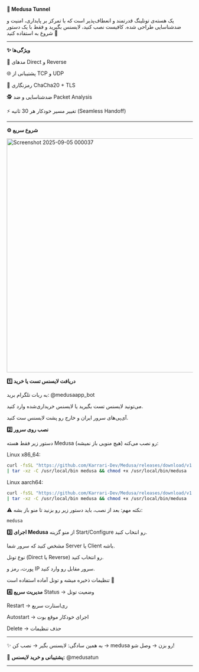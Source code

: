 **🐍 Medusa Tunnel**

یک هسته‌ی تونلینگ قدرتمند و انعطاف‌پذیر است که با تمرکز بر پایداری، امنیت و ضدشناسایی طراحی شده.
کافیست نصب کنید، لایسنس بگیرید و فقط با یک دستور شروع به استفاده کنید 🚀


---

**✨ ویژگی‌ه**ا

🔄 مدهای Direct و Reverse

🌐 پشتیبانی از TCP و UDP

🔐 رمزنگاری ChaCha20 + TLS

🕵️ ضدشناسایی و ضد Packet Analysis

⚡ تغییر مسیر خودکار هر 30 ثانیه (Seamless Handoff)



---

**⚙️ شروع سریع**

<img width="1359" height="634" alt="Screenshot 2025-09-05 000037" src="https://github.com/user-attachments/assets/ec737096-2189-442b-8b40-335917dbce21" />


**1️⃣ دریافت لایسنس تست یا خرید**

به ربات تلگرام برید:
@medusaapp_bot

می‌تونید لایسنس تست بگیرید یا لایسنس خریداری‌شده وارد کنید.

آی‌پی‌های سرور ایران و خارج رو پشت لایسنس ست کنید.


**2️⃣ نصب روی سرور**

دستور زیر فقط هسته Medusa رو نصب می‌کنه (هیچ منویی باز نمیشه):

Linux x86_64:
```bash
curl -fsSL "https://github.com/Karrari-Dev/Medusa/releases/download/v1.0.1/medusa-linux-x86_64.tar.gz" \
| tar -xz -C /usr/local/bin medusa && chmod +x /usr/local/bin/medusa
```
Linux aarch64:
```bash
curl -fsSL "https://github.com/Karrari-Dev/Medusa/releases/download/v1.0.1/medusa-linux-aarch64.tar.gz" \
| tar -xz -C /usr/local/bin medusa && chmod +x /usr/local/bin/medusa
```
⚠️ نکته مهم: بعد از نصب، باید دستور زیر رو بزنید تا منو باز بشه:
```
medusa
```
**3️⃣ اجرای Medusa**
از منو گزینه Start/Configure رو انتخاب کنید.

مشخص کنید که سرور شما Server یا Client باشه.

نوع تونل (Direct یا Reverse) رو انتخاب کنید.

پورت، رمز و IP سرور مقابل رو وارد کنید.

تنظیمات ذخیره میشه و تونل آماده استفاده است 🚀


**4️⃣ مدیریت سریع**
Status → وضعیت تونل

Restart → ری‌استارت سریع

Autostart → اجرای خودکار موقع بوت

Delete → حذف تنظیمات



---

✨ به همین سادگی: لایسنس بگیر → نصب کن → medusa رو بزن → وصل شو!

📩 **پشتیبانی و خرید لایسنس:** 
@medusatun

---


